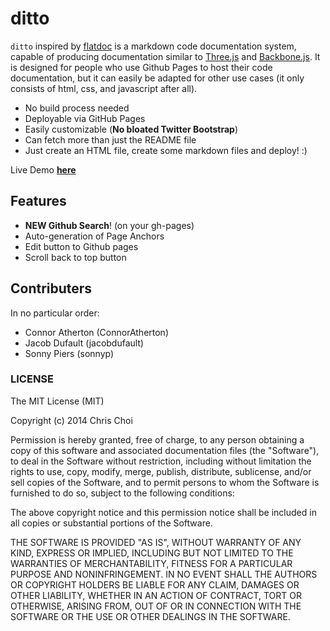 # ditto
`ditto` inspired by [flatdoc](http://ricostacruz.com/flatdoc/) is a markdown code
documentation system, capable of producing documentation similar to
[Three.js][1] and [Backbone.js][2]. It is designed for people who use Github
Pages to host their code documentation, but it can easily be adapted for other
use cases (it only consists of html, css, and javascript after all).

- No build process needed
- Deployable via GitHub Pages
- Easily customizable (**No bloated Twitter Bootstrap**)
- Can fetch more than just the README file
- Just create an HTML file, create some markdown files and deploy! :)

Live Demo [**here**](http://chutsu.github.io/ditto)

## Features
- **NEW Github Search**! (on your gh-pages)
- Auto-generation of Page Anchors
- Edit button to Github pages
- Scroll back to top button

## Contributers
In no particular order:
- Connor Atherton (ConnorAtherton)
- Jacob Dufault (jacobdufault)
- Sonny Piers (sonnyp)

### LICENSE

The MIT License (MIT)

Copyright (c) 2014 Chris Choi

Permission is hereby granted, free of charge, to any person obtaining a copy
of this software and associated documentation files (the "Software"), to deal
in the Software without restriction, including without limitation the rights
to use, copy, modify, merge, publish, distribute, sublicense, and/or sell
copies of the Software, and to permit persons to whom the Software is
furnished to do so, subject to the following conditions:

The above copyright notice and this permission notice shall be included in
all copies or substantial portions of the Software.

THE SOFTWARE IS PROVIDED "AS IS", WITHOUT WARRANTY OF ANY KIND, EXPRESS OR
IMPLIED, INCLUDING BUT NOT LIMITED TO THE WARRANTIES OF MERCHANTABILITY,
FITNESS FOR A PARTICULAR PURPOSE AND NONINFRINGEMENT. IN NO EVENT SHALL THE
AUTHORS OR COPYRIGHT HOLDERS BE LIABLE FOR ANY CLAIM, DAMAGES OR OTHER
LIABILITY, WHETHER IN AN ACTION OF CONTRACT, TORT OR OTHERWISE, ARISING FROM,
OUT OF OR IN CONNECTION WITH THE SOFTWARE OR THE USE OR OTHER DEALINGS IN
THE SOFTWARE.



[1]: http://threejs.org/docs/
[2]: http://backbonejs.org/
